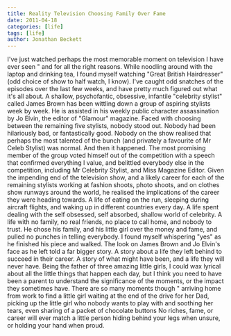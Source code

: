 ```yaml
---
title: Reality Television Choosing Family Over Fame
date: 2011-04-18
categories: [life]
tags: [life]
author: Jonathan Beckett
---
```


I've just watched perhaps the most memorable moment on television I have ever seen " and for all the right reasons. While noodling around with the laptop and drinking tea, I found myself watching "Great British Hairdresser" (odd choice of show to half watch, I know). I've caught odd snatches of the episodes over the last few weeks, and have pretty much figured out what it's all about. A shallow, psychofantic, obsessive, infantile "celebrity stylist" called James Brown has been wittling down a group of aspiring stylists week by week. He is assisted in his weekly public character assassination by Jo Elvin, the editor of "Glamour" magazine. Faced with choosing between the remaining five stylists, nobody stood out. Nobody had been hilariously bad, or fantastically good. Nobody on the show realised that perhaps the most talented of the bunch (and privately a favourite of Mr Celeb Stylist) was normal. And then it happened. The most promising member of the group voted himself out of the competition with a speech that confirmed everything I value, and belittled everybody else in the competition, including Mr Celebrity Stylist, and Miss Magazine Editor. Given the impending end of the television show, and a likely career for each of the remaining stylists working at fashion shoots, photo shoots, and on clothes show runways around the world, he realised the implications of the career they were heading towards. A life of eating on the run, sleeping during aircraft flights, and waking up in different countries every day. A life spent dealing with the self obsessed, self absorbed, shallow world of celebrity. A life with no family, no real friends, no place to call home, and nobody to trust. He chose his family, and his little girl over the money and fame, and pulled no punches in telling everybody. I found myself whispering "yes" as he finished his piece and walked. The look on James Brown and Jo Elvin's face as he left told a far bigger story. A story about a life they left behind to succeed in their career. A story of what might have been, and a life they will never have. Being the father of three amazing little girls, I could wax lyrical about all the little things that happen each day, but I think you need to have been a parent to understand the significance of the moments, or the impact they sometimes have. There are so many moments though " arriving home from work to find a little girl waiting at the end of the drive for her Dad, picking up the little girl who nobody wants to play with and soothing her tears, even sharing of a packet of chocolate buttons No riches, fame, or career will ever match a little person hiding behind your legs when unsure, or holding your hand when proud.